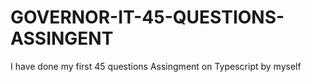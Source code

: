 # GOVERNOR-IT-45-QUESTIONS-ASSINGENT
I have done my first 45 questions Assingment on Typescript by myself 
